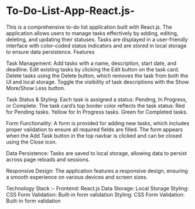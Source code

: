 # To-Do-List-App-React.js-
This is a comprehensive to-do list application built with React.js. The application allows users to manage tasks effectively by adding, editing, deleting, and updating their statuses. Tasks are displayed in a user-friendly interface with color-coded status indicators and are stored in local storage to ensure data persistence.
Features

Task Management:
Add tasks with a name, description, start date, and deadline.
Edit existing tasks by clicking the Edit button on the task card.
Delete tasks using the Delete button, which removes the task from both the UI and local storage.
Toggle the visibility of task descriptions with the Show More/Show Less button.

Task Status & Styling:
Each task is assigned a status: Pending, In Progress, or Complete.
The task card’s top border color reflects the task status:
Red for Pending tasks.
Yellow for In Progress tasks.
Green for Completed tasks.

Form Functionality:
A form is provided for adding new tasks, which includes proper validation to ensure all required fields are filled.
The form appears when the Add Task button in the top navbar is clicked and can be closed using the Close icon.

Data Persistence:
Tasks are saved to local storage, allowing data to persist across page reloads and sessions.

Responsive Design:
The application features a responsive design, ensuring a smooth experience on various devices and screen sizes.

Technology Stack :-
Frontend: React.js
Data Storage: Local Storage
Styling: CSS
Form Validation: Built-in form validation
Styling: CSS
Form Validation: Built-in form validation
